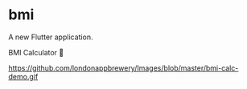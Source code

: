 # bmi

A new Flutter application.

BMI Calculator 💪

https://github.com/londonappbrewery/Images/blob/master/bmi-calc-demo.gif
